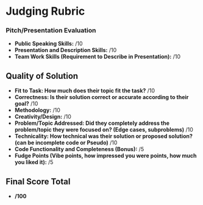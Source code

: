 # Judging Rubric



### Pitch/Presentation Evaluation

- **Public Speaking Skills:** /10
- **Presentation and Description Skills:** /10
- **Team Work Skills (Requirement to Describe in Presentation):** /10

## Quality of Solution

- **Fit to Task: How much does their topic fit the task?** /10
- **Correctness: Is their solution correct or accurate according to their goal?** /10
- **Methodology:** /10
- **Creativity/Design:** /10
- **Problem/Topic Addressed: Did they completely address the problem/topic they were focused on? (Edge cases, subproblems)** /10
- **Technicality: How technical was their solution or proposed solution? (can be incomplete code or Pseudo)** /10
- **Code Functionality and Completeness (Bonus):** /5
- **Fudge Points (Vibe points, how impressed you were points, how much you liked it):** /5

## Final Score Total

- **/100**

